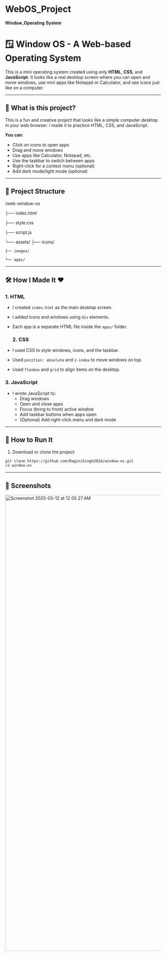 # WebOS_Project
𝐖𝐢𝐧𝐝𝐨𝐰_𝐎𝐩𝐞𝐫𝐚𝐭𝐢𝐧𝐠 𝐒𝐲𝐬𝐭𝐞𝐦
# 🪟 Window OS - A Web-based Operating System

This is a mini operating system created using only **HTML**, **CSS**, and **JavaScript**. It looks like a real desktop screen where you can open and move windows, use mini apps like Notepad or Calculator, and see icons just like on a computer.

---

## 🧠 What is this project?

This is a fun and creative project that looks like a simple computer desktop in your web browser. I made it to practice HTML, CSS, and JavaScript.

𝐘𝐨𝐮 𝐜𝐚𝐧:

- Click on icons to open apps
- Drag and move windows
- Use apps like Calculator, Notepad, etc.
- Use the taskbar to switch between apps
- Right-click for a context menu (optional)
- Add dark mode/light mode (optional)

---

## 📂 Project Structure

/web-window-os

├── index.html

├── style.css

├── script.js

└── assets/
    ├── icons/
    
    ├── images/
    
    └── apps/


---

## 🛠️ How I Made It ❤️

### 1. HTML

- I created `index.html` as the main desktop screen.
- I added icons and windows using `div` elements.
- Each app is a separate HTML file inside the `apps/` folder.

  ### 2. CSS
- I used CSS to style windows, icons, and the taskbar.
- Used `position: absolute` and `z-index` to move windows on top.
- Used `flexbox` and `grid` to align items on the desktop.

### 3. JavaScript
- I wrote JavaScript to:
  - Drag windows
  - Open and close apps
  - Focus (bring to front) active window
  - Add taskbar buttons when apps open
  - (Optional) Add right-click menu and dark mode

---

## 🚀 How to Run It

1. Download or clone the project:
```bash
git clone https://github.com/RaginiSingh2024/window-os.git
cd window-os
```
---
## 📸 Screenshots

<img width="1470" alt="Screenshot 2025-05-12 at 12 05 27 AM" src="https://github.com/user-attachments/assets/0f6d7f7b-8df1-4e46-a293-e07c5f1a8410" />


